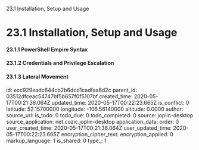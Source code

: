 23.1 Installation, Setup and Usage

# 23.1 Installation, Setup and Usage
#### 23.1.1 PowerShell Empire Syntax
#### 23.1.2 Credentials and Privilege Escalation
#### 23.1.3 Lateral Movement

id: ecc929eadc644cb2b6dcd1cadfaa8d2c
parent_id: 03512dfceac54747bf5b657f0f5107bf
created_time: 2020-05-17T00:21:36.064Z
updated_time: 2020-05-17T00:22:23.665Z
is_conflict: 0
latitude: 52.15700000
longitude: -106.56140000
altitude: 0.0000
author: 
source_url: 
is_todo: 0
todo_due: 0
todo_completed: 0
source: joplin-desktop
source_application: net.cozic.joplin-desktop
application_data: 
order: 0
user_created_time: 2020-05-17T00:21:36.064Z
user_updated_time: 2020-05-17T00:22:23.665Z
encryption_cipher_text: 
encryption_applied: 0
markup_language: 1
is_shared: 0
type_: 1